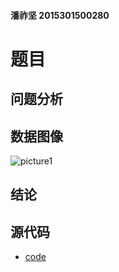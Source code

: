 #### 潘祚坚 2015301500280
# 题目

## 问题分析

## 数据图像
![picture1](https://github.com/paaaaaan/Computational_physics_2015301500280/blob/files/picture26.png)
## 结论
## 源代码
- [code](https://github.com/paaaaaan/Computational_physics_2015301500280/blob/files/code)
